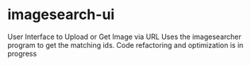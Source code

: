 # imagesearch-ui

User Interface to Upload or Get Image via URL
Uses the imagesearcher program to get the matching ids.
Code refactoring and optimization is in progress
